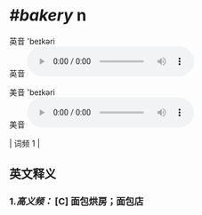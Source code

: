 # ***\#bakery*** n
英音 'beɪkəri  
英音
<audio src="./media/bakery-B.aac" controls="controls"></audio>

美音 'beɪkəri  
美音
<audio src="./media/bakery.aac" controls="controls"></audio>



| 词频 1 |  

英文释义
---
### 1.*高义频：* **[C] 面包烘房；面包店**  


